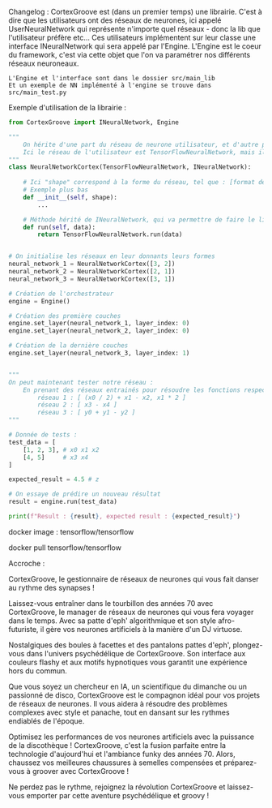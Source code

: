 
Changelog :
    CortexGroove est (dans un premier temps) une librairie.
    C'est à dire que les utilisateurs ont des réseaux de neurones, ici appelé UserNeuralNetwork qui représente n'importe quel réseaux - donc la lib que l'utilisateur préfère etc...
    Ces utilisateurs implémentent sur leur classe une interface INeuralNetwork qui sera appelé par l'Engine.
    L'Engine est le coeur du framework, c'est via cette objet que l'on va paramétrer nos différents réseaux neuroneaux.

    L'Engine et l'interface sont dans le dossier src/main_lib
    Et un exemple de NN implémenté à l'engine se trouve dans src/main_test.py

Exemple d'utilisation de la librairie : 
```python
from CortexGroove import INeuralNetwork, Engine

"""
    On hérite d'une part du réseau de neurone utilisateur, et d'autre part de l'interface de CortexGroove
    Ici le réseau de l'utilisateur est TensorFlowNeuralNetwork, mais il peut s'agir de n'importe quel réseau de neurone.
"""
class NeuralNetworkCortex(TensorFlowNeuralNetwork, INeuralNetwork):
    
    # Ici "shape" correspond à la forme du réseau, tel que : [format de donnée en entrée, format de donnée en sortie]
    # Exemple plus bas
    def __init__(self, shape):
        ...

    # Méthode hérité de INeuralNetwork, qui va permettre de faire le lien entre CortexGroove et le réseau utilisateur
    def run(self, data):
        return TensorFlowNeuralNetwork.run(data)


# On initialise les réseaux en leur donnants leurs formes
neural_network_1 = NeuralNetworkCortex([3, 2])
neural_network_2 = NeuralNetworkCortex([2, 1])
neural_network_3 = NeuralNetworkCortex([3, 1])

# Création de l'orchestrateur
engine = Engine()

# Création des première couches
engine.set_layer(neural_network_1, layer_index: 0)
engine.set_layer(neural_network_2, layer_index: 0)

# Création de la dernière couches
engine.set_layer(neural_network_3, layer_index: 1)


"""
On peut maintenant tester notre réseau :
    En prenant des réseaux entrainés pour résoudre les fonctions respectives suivante :
        réseau 1 : [ (x0 / 2) + x1 - x2, x1 * 2 ]
        réseau 2 : [ x3 - x4 ]
        réseau 3 : [ y0 + y1 - y2 ]
"""

# Donnée de tests :
test_data = [
    [1, 2, 3], # x0 x1 x2
    [4, 5]     # x3 x4
]

expected_result = 4.5 # z

# On essaye de prédire un nouveau résultat
result = engine.run(test_data)

print(f"Result : {result}, expected result : {expected_result}")
```


docker image :
tensorflow/tensorflow

docker pull tensorflow/tensorflow

Accroche :

CortexGroove, le gestionnaire de réseaux de neurones qui vous fait danser au rythme des synapses !

Laissez-vous entraîner dans le tourbillon des années 70 avec CortexGroove, le manager de réseaux de neurones qui vous fera voyager dans le temps. Avec sa patte d'eph' algorithmique et son style afro-futuriste, il gère vos neurones artificiels à la manière d'un DJ virtuose.

Nostalgiques des boules à facettes et des pantalons pattes d'eph', plongez-vous dans l'univers psychédélique de CortexGroove. Son interface aux couleurs flashy et aux motifs hypnotiques vous garantit une expérience hors du commun.

Que vous soyez un chercheur en IA, un scientifique du dimanche ou un passionné de disco, CortexGroove est le compagnon idéal pour vos projets de réseaux de neurones. Il vous aidera à résoudre des problèmes complexes avec style et panache, tout en dansant sur les rythmes endiablés de l'époque.

Optimisez les performances de vos neurones artificiels avec la puissance de la discothèque ! CortexGroove, c'est la fusion parfaite entre la technologie d'aujourd'hui et l'ambiance funky des années 70. Alors, chaussez vos meilleures chaussures à semelles compensées et préparez-vous à groover avec CortexGroove !

Ne perdez pas le rythme, rejoignez la révolution CortexGroove et laissez-vous emporter par cette aventure psychédélique et groovy !


